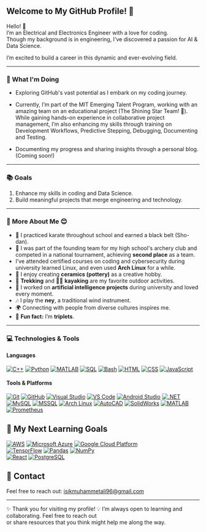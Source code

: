 
## Welcome to My GitHub Profile! 👋

Hello! 🌟  
I’m an Electrical and Electronics Engineer with a love for coding.  
Though my background is in engineering, I’ve discovered a passion for AI & Data Science.

I’m excited to build a career in this dynamic and ever-evolving field.

---

### 🌱 What I'm Doing  

- Exploring GitHub's vast potential as I embark on my coding journey.

- Currently, I’m part of the MIT Emerging Talent Program, working with an
amazing team on an educational project (The Shining Star Team! 🌟).
While gaining hands-on experience
in collaborative project management, I’m also enhancing my skills through
training on Development Workflows, Predictive Stepping, Debugging, Documenting and
Testing.

- Documenting my progress and sharing insights through a personal blog.
(Coming soon!)

---

### 📚 Goals  

1. Enhance my skills in coding and Data Science.
2. Build meaningful projects that merge engineering and technology.

---

### 🌟 More About Me 😊

- 🥋 I practiced karate throughout school and earned a black belt (Sho-dan).
- 🏹 I was part of the founding team for my high school's archery club and
competed in a national tournament, achieving **second place** as a team.
- I’ve attended certified courses on coding and cybersecurity during
university learned Linux, and even used **Arch Linux** for a while.
- 🎨 I enjoy creating **ceramics (pottery)** as a creative hobby.
- 🥾 **Trekking** and 🚣‍♂️ **kayaking** are my favorite outdoor activities.
- 🤖 I worked on **artificial intelligence projects** during university and
loved every moment.
- 🎶 I play the **ney**, a traditional wind instrument.
- 🌍 Connecting with people from diverse cultures inspires me.
- 🎉 **Fun fact:** I’m **triplets**.

---

### 💻 Technologies & Tools  

#### Languages

[![C++](https://img.shields.io/badge/-C++-00599C?logo=c%2B%2B&logoColor=white)](https://isocpp.org/)
[![Python](https://img.shields.io/badge/-Python-3776AB?logo=python&logoColor=white)](https://www.python.org/)
[![MATLAB](https://img.shields.io/badge/-MATLAB-0076A8?logo=mathworks&logoColor=white)](https://www.mathworks.com/products/matlab.html)
[![SQL](https://img.shields.io/badge/-SQL-4479A1?logo=postgresql&logoColor=white)](https://www.postgresql.org/)
[![Bash](https://img.shields.io/badge/-Bash-4EAA25?logo=gnu-bash&logoColor=white)](https://www.gnu.org/software/bash/)
[![HTML](https://img.shields.io/badge/-HTML-E34F26?logo=html5&logoColor=white)](https://developer.mozilla.org/en-US/docs/Web/HTML)
[![CSS](https://img.shields.io/badge/-CSS-1572B6?logo=css3&logoColor=white)](https://developer.mozilla.org/en-US/docs/Web/CSS)
[![JavaScript](https://img.shields.io/badge/-JavaScript-323330?logo=javascript&logoColor=F7DF1E)](https://developer.mozilla.org/en-US/docs/Web/JavaScript)

#### Tools & Platforms  

[![Git](https://img.shields.io/badge/-Git-F05032?logo=git&logoColor=white)](https://git-scm.com/)
[![GitHub](https://img.shields.io/badge/-GitHub-181717?logo=github&logoColor=white)](https://github.com/)
[![Visual Studio](https://badgen.net/badge/icon/visualstudio?icon=visualstudio&label)](https://visualstudio.microsoft.com/)
[![VS Code](https://badgen.net/badge/icon/vscode?icon=visualstudio&label)](https://code.visualstudio.com/)
[![Android Studio](https://img.shields.io/badge/-Android%20Studio-3DDC84?logo=android-studio&logoColor=white)](https://developer.android.com/studio)
[![.NET](https://img.shields.io/badge/-.NET-512BD4?logo=dotnet&logoColor=white)](https://dotnet.microsoft.com/)
[![MySQL](https://img.shields.io/badge/-MySQL-4479A1?logo=mysql&logoColor=white)](https://www.mysql.com/)
[![MSSQL](https://badgen.net/badge/icon/MSSQL?icon=windows&label)](https://www.microsoft.com/en-us/sql-server/)
[![Arch Linux](https://img.shields.io/badge/-Arch%20Linux-333333?logo=arch-linux&logoColor=1793D1)](https://archlinux.org/)
[![AutoCAD](https://img.shields.io/badge/-AutoCAD-005A9C?logo=autodesk)](https://www.autodesk.com/products/autocad/overview)
[![SolidWorks](https://img.shields.io/badge/SolidWorks-red?style=flat&logo=dassaultsystemes&logoColor=white)](https://www.solidworks.com/)
[![MATLAB](https://img.shields.io/badge/MATLAB-0076A8?style=flat&logoColor=white)](https://www.mathworks.com/products/matlab.html)
[![Prometheus](https://img.shields.io/badge/Prometheus-E6522C?logo=prometheus&logoColor=white)](https://prometheus.io/)

## 🌟 My Next Learning Goals  

[![AWS](https://img.shields.io/badge/AWS-232F3E?style=flat&logo=amazon-aws&logoColor=white)](https://aws.amazon.com/)
[![Microsoft Azure](https://img.shields.io/badge/Microsoft%20Azure-0078D4?style=flat&logo=microsoft-azure&logoColor=white)](https://azure.microsoft.com/)
[![Google Cloud Platform](https://img.shields.io/badge/Google%20Cloud-4285F4?style=flat&logo=google-cloud&logoColor=white)](https://cloud.google.com/)  
[![TensorFlow](https://img.shields.io/badge/TensorFlow-FF6F00?style=flat&logo=tensorflow&logoColor=white)](https://www.tensorflow.org/)
[![Pandas](https://img.shields.io/badge/Pandas-150458?style=flat&logo=pandas&logoColor=white)](https://pandas.pydata.org/)
[![NumPy](https://img.shields.io/badge/NumPy-013243?style=flat&logo=numpy&logoColor=white)](https://numpy.org/)  
[![React](https://img.shields.io/badge/React-61DAFB?style=flat&logo=react&logoColor=black)](https://reactjs.org/)
[![PostgreSQL](https://img.shields.io/badge/PostgreSQL-336791?style=flat&logo=postgresql&logoColor=white)](https://www.postgresql.org/)

## 📧 Contact

Feel free to reach out: [isikmuhammetali96@gmail.com](mailto:isikmuhammetali96@gmail.com)

---
✨ Thank you for visiting my profile!
💡 I’m always open to learning and collaborating. Feel free to reach out  
or share resources that you think might help me along the way.
